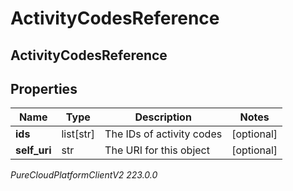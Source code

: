 # ActivityCodesReference

## ActivityCodesReference

## Properties

|Name | Type | Description | Notes|
|------------ | ------------- | ------------- | -------------|
| **ids** | list[str] | The IDs of activity codes | [optional] |
| **self_uri** | str | The URI for this object | [optional] |



_PureCloudPlatformClientV2 223.0.0_
